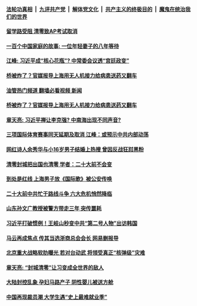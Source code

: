 ####  [法轮功真相](../../../../basic/blob/master/README.md?t=05081931) &nbsp;|&nbsp; [九评共产党](../../../../9ping.md/blob/master/README.md?t=05081931) &nbsp;|&nbsp; [解体党文化](../../../../jtdwh.md/blob/master/README.md?t=05081931)  &nbsp;|&nbsp; [共产主义的终极目的](../../../../gczydzjmd.md/blob/master/README.md?t=05081931) &nbsp;|&nbsp; [魔鬼在统治我们的世界](../../../../mgztzwmdsj.md/blob/master/README.md?t=05081931) 

#### [留学路受阻 清零致AP考试取消 ](../pages/soh5/618919.md?t=05081931) 
#### [一百个中国家庭的故事: 一位年轻妻子的八年等待  ](../pages/soh5/618856.md?t=05081931) 
#### [江峰: 习近平成“核心花瓶”? 中常委会议透“宫廷政变”](../pages/soh5/618844.md?t=05081931) 
#### [桥被炸了？官媒报导上海用无人机接力给病患送药又翻车](../pages/soh5/618805.md?t=05081931) 
#### [油管热门频道 翻墙必看视频 新闻](http://45.76.130.85:81/youtube.html?05081931)
#### [桥被炸了？官媒报导上海用无人机接力给病患送药又翻车](../pages/soh5/618805.md?t=05081931) 
#### [章天亮: 习近平禅让李克强? 中南海出现不同声音?](../pages/soh5/618790.md?t=05081931) 
#### [三项国际体育赛事同天延期及取消 江峰：或预示中共内部动荡](../pages/soh5/618484.md?t=05081931) 
#### [网红诗人余秀华与小16岁男子结婚上热搜 曾因反战狂怼黑粉](../pages/soh5/618775.md?t=05081931) 
#### [清零封城把出国也清零 学者：二十大前不会变](../pages/soh5/618754.md?t=05081931) 
#### [到处是红线 上海男子放《国际歌》被公安传唤](../pages/soh5/618763.md?t=05081931) 
#### [二十大前中共忙于路线斗争 六大危机悄然降临](../pages/soh5/618667.md?t=05081931) 
#### [山东孙文广教授被警方带走三年 突传噩耗](../pages/soh5/618682.md?t=05081931) 
#### [习近平打破惯例！王岐山秒变中共“第二号人物”出访韩国](../pages/soh5/618670.md?t=05081931) 
#### [马云再成焦点 传其当选浙商总会会长  网易删报导](../pages/soh5/618481.md?t=05081931) 
#### [北京重大战略软肋曝光 若对台动武 将领受真正“核弹级”灾难](../pages/soh5/618559.md?t=05081931) 
#### [章天亮: “封城清零”让习变成全世界的敌人 ](../pages/soh5/618517.md?t=05081931) 
#### [大陆封控乱象 孕妇马路产子 阴性婴儿被送方舱](../pages/soh5/618490.md?t=05081931) 
#### [中国再现裁员潮 大学生遇“史上最难就业季”](../pages/soh5/618493.md?t=05081931) 
<img src='http://gfw-breaker.win/goodnews/indexes/soh5.md' width='0px' height='0px'/>
